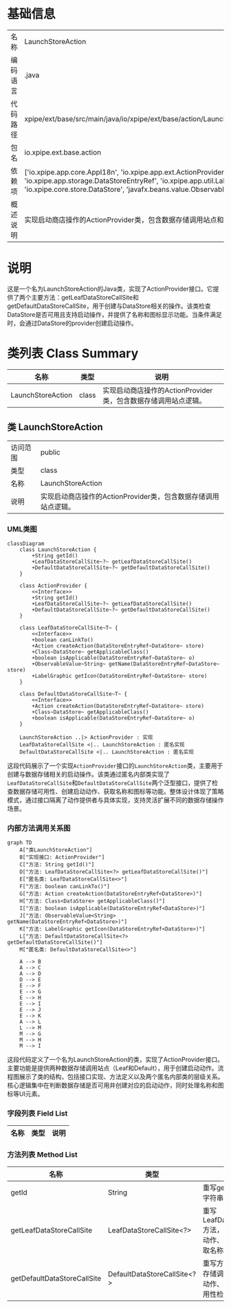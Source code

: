 # 基础信息

|      |      |
|------|------|
| 名称 | LaunchStoreAction |
| 编码语言 | .java |
| 代码路径 | xpipe/ext/base/src/main/java/io/xpipe/ext/base/action/LaunchStoreAction.java |
| 包名 | io.xpipe.ext.base.action |
| 依赖项 | ['io.xpipe.app.core.AppI18n', 'io.xpipe.app.ext.ActionProvider', 'io.xpipe.app.storage.DataStoreEntryRef', 'io.xpipe.app.util.LabelGraphic', 'io.xpipe.core.store.DataStore', 'javafx.beans.value.ObservableValue'] |
| 概述说明 | 实现启动商店操作的ActionProvider类，包含数据存储调用站点和方法。 |

# 说明

这是一个名为LaunchStoreAction的Java类，实现了ActionProvider接口。它提供了两个主要方法：getLeafDataStoreCallSite和getDefaultDataStoreCallSite，用于创建与DataStore相关的操作。该类检查DataStore是否可用且支持启动操作，并提供了名称和图标显示功能。当条件满足时，会通过DataStore的provider创建启动操作。

# 类列表 Class Summary

| 名称   | 类型  | 说明 |
|-------|------|-------------|
| LaunchStoreAction | class | 实现启动商店操作的ActionProvider类，包含数据存储调用站点逻辑。 |



## 类 LaunchStoreAction

|      |      |
|------|------|
| 访问范围 | public |
| 类型 | class |
| 名称 | LaunchStoreAction |
| 说明 | 实现启动商店操作的ActionProvider类，包含数据存储调用站点逻辑。 |


### UML类图

```mermaid
classDiagram
    class LaunchStoreAction {
        +String getId()
        +LeafDataStoreCallSite~?~ getLeafDataStoreCallSite()
        +DefaultDataStoreCallSite~?~ getDefaultDataStoreCallSite()
    }

    class ActionProvider {
        <<Interface>>
        +String getId()
        +LeafDataStoreCallSite~?~ getLeafDataStoreCallSite()
        +DefaultDataStoreCallSite~?~ getDefaultDataStoreCallSite()
    }

    class LeafDataStoreCallSite~T~ {
        <<Interface>>
        +boolean canLinkTo()
        +Action createAction(DataStoreEntryRef~DataStore~ store)
        +Class~DataStore~ getApplicableClass()
        +boolean isApplicable(DataStoreEntryRef~DataStore~ o)
        +ObservableValue~String~ getName(DataStoreEntryRef~DataStore~ store)
        +LabelGraphic getIcon(DataStoreEntryRef~DataStore~ store)
    }

    class DefaultDataStoreCallSite~T~ {
        <<Interface>>
        +Action createAction(DataStoreEntryRef~DataStore~ store)
        +Class~DataStore~ getApplicableClass()
        +boolean isApplicable(DataStoreEntryRef~DataStore~ o)
    }

    LaunchStoreAction ..|> ActionProvider : 实现
    LeafDataStoreCallSite <|.. LaunchStoreAction : 匿名实现
    DefaultDataStoreCallSite <|.. LaunchStoreAction : 匿名实现
```

这段代码展示了一个实现`ActionProvider`接口的`LaunchStoreAction`类，主要用于创建与数据存储相关的启动操作。该类通过匿名内部类实现了`LeafDataStoreCallSite`和`DefaultDataStoreCallSite`两个泛型接口，提供了检查数据存储可用性、创建启动动作、获取名称和图标等功能。整体设计体现了策略模式，通过接口隔离了动作提供者与具体实现，支持灵活扩展不同的数据存储操作场景。


### 内部方法调用关系图

```mermaid
graph TD
    A["类LaunchStoreAction"]
    B["实现接口: ActionProvider"]
    C["方法: String getId()"]
    D["方法: LeafDataStoreCallSite<?> getLeafDataStoreCallSite()"]
    E["匿名类: LeafDataStoreCallSite<>"]
    F["方法: boolean canLinkTo()"]
    G["方法: Action createAction(DataStoreEntryRef<DataStore>)"]
    H["方法: Class<DataStore> getApplicableClass()"]
    I["方法: boolean isApplicable(DataStoreEntryRef<DataStore>)"]
    J["方法: ObservableValue<String> getName(DataStoreEntryRef<DataStore>)"]
    K["方法: LabelGraphic getIcon(DataStoreEntryRef<DataStore>)"]
    L["方法: DefaultDataStoreCallSite<?> getDefaultDataStoreCallSite()"]
    M["匿名类: DefaultDataStoreCallSite<>"]

    A --> B
    A --> C
    A --> D
    D --> E
    E --> F
    E --> G
    E --> H
    E --> I
    E --> J
    E --> K
    A --> L
    L --> M
    M --> G
    M --> H
    M --> I
```

这段代码定义了一个名为LaunchStoreAction的类，实现了ActionProvider接口。主要功能是提供两种数据存储调用站点（Leaf和Default），用于创建启动动作。流程图展示了类的结构，包括接口实现、方法定义以及两个匿名内部类的层级关系。核心逻辑集中在判断数据存储是否可用并创建对应的启动动作，同时处理名称和图标等UI元素。

### 字段列表 Field List

| 名称  | 类型  | 说明 |
|-------|-------|------|

### 方法列表 Method List

| 名称  | 类型  | 说明 |
|-------|-------|------|
| getId | String | 重写getId方法，返回字符串"launch"。 |
| getLeafDataStoreCallSite | LeafDataStoreCallSite<?> | 重写LeafDataStoreCallSite方法，支持链接、创建动作、检查适用性及获取名称图标。 |
| getDefaultDataStoreCallSite | DefaultDataStoreCallSite<?> | 重写方法返回默认数据存储调用点，包含创建动作、适用类判断及可用性检查逻辑。 |




